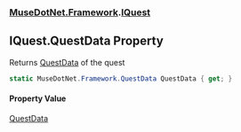 ### [MuseDotNet.Framework](./MuseDotNet-Framework.md 'MuseDotNet.Framework').[IQuest](./IQuest.md 'MuseDotNet.Framework.IQuest')
## IQuest.QuestData Property
Returns [QuestData](./QuestData.md 'MuseDotNet.Framework.QuestData') of the quest  
```csharp
static MuseDotNet.Framework.QuestData QuestData { get; }
```
#### Property Value
[QuestData](./QuestData.md 'MuseDotNet.Framework.QuestData')  
